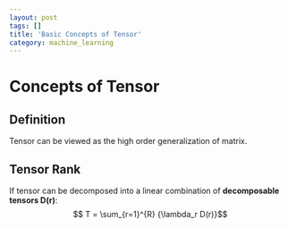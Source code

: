 ```yaml
---
layout: post
tags: []
title: 'Basic Concepts of Tensor'
category: machine_learning
---
```

# Concepts of Tensor

## Definition
Tensor can be viewed as the high order generalization of matrix.

## Tensor Rank
If tensor can be decomposed into a linear combination of **decomposable tensors D(r)**:
$$ T = \sum_{r=1}^{R} {\lambda_r D(r)}$$

